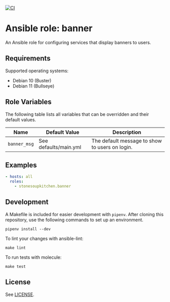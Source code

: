 [![CI](https://github.com/StoneSoupKitchen/ansible-role-banner/actions/workflows/ci.yml/badge.svg)](https://github.com/StoneSoupKitchen/ansible-role-banner/actions/workflows/ci.yml)

# Ansible role: banner

An Ansible role for configuring services that display banners to users.

## Requirements

Supported operating systems:
* Debian 10 (Buster)
* Debian 11 (Bullseye)

## Role Variables

The following table lists all variables that can be overridden
and their default values.

| Name           | Default Value    | Description                         |
| -------------- | ---------------- | ----------------------------------- |
| `banner_msg`   | See defaults/main.yml | The default message to show to users on login.|

## Examples

```yaml
- hosts: all
  roles:
    - stonesoupkitchen.banner
```

## Development

A Makefile is included for easier development with `pipenv`.
After cloning this repository,
use the following commands to set up an environment.

    pipenv install --dev

To lint your changes with ansible-lint:

    make lint

To run tests with molecule:

    make test

## License

See [LICENSE](./LICENSE).

